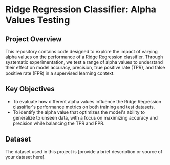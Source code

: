 
# Ridge Regression Classifier: Alpha Values Testing

## Project Overview

This repository contains code designed to explore the impact of varying alpha values on the performance of a Ridge Regression classifier. Through systematic experimentation, we test a range of alpha values to understand their effect on model accuracy, precision, true positive rate (TPR), and false positive rate (FPR) in a supervised learning context.

## Key Objectives

- To evaluate how different alpha values influence the Ridge Regression classifier's performance metrics on both training and test datasets.
- To identify the alpha value that optimizes the model's ability to generalize to unseen data, with a focus on maximizing accuracy and precision while balancing the TPR and FPR.

## Dataset

The dataset used in this project is [provide a brief description or source of your dataset here].
